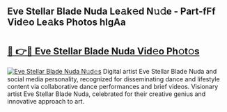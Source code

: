 ## Eve Stellar Blade Nuda Le𝚊k𝚎d N𝚞𝚍e - Part-fFf Vid𝚎o Le𝚊ks Photos hIgAa

# <h2><a href="http://fbd7b16.evod.top/?m=Eve+Stellar+Blade+Nuda">🔗 👉🔴 Eve Stellar Blade Nuda Vid𝚎o Ph𝚘t𝚘s</a></h2>

[![Eve Stellar Blade Nuda N𝚞d𝚎s](https://i.imgur.com/8V9OHl7.gif)](http://fbd7b16.evod.top/?m=Eve+Stellar+Blade+Nuda)
Digital artist Eve Stellar Blade Nuda and social media personality, recognized for disseminating dance and lifestyle content via collaborative dance performances and brief videos. Visionary artist Eve Stellar Blade Nuda, celebrated for their creative genius and innovative approach to art. 
